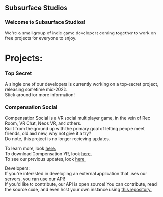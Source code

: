 ## Subsurface Studios

<!--

**Here are some ideas to get you started:**

🙋‍♀️ A short introduction - what is your organization all about?
🌈 Contribution guidelines - how can the community get involved?
👩‍💻 Useful resources - where can the community find your docs? Is there anything else the community should know?
🍿 Fun facts - what does your team eat for breakfast?
🧙 Remember, you can do mighty things with the power of [Markdown](https://docs.github.com/github/writing-on-github/getting-started-with-writing-and-formatting-on-github/basic-writing-and-formatting-syntax)
-->

### Welcome to Subsurface Studios!
We're a small group of indie game developers coming together to work on free projects for everyone to enjoy.  
  
# Projects:

### Top Secret
A single one of our developers is currently working on a top-secret project, releasing sometime mid-2023.  
Stick around for more information!  

### Compensation Social
Compensation Social is a VR social multiplayer game, in the vein of Rec Room, VR Chat, Neos VR, and others.  
Built from the ground up with the primary goal of letting people meet friends, old and new, why not give it a try?  
Do note, this project is no longer recieving updates.
  
To learn more, look [here.](https://compensationvr.tk)  
To download Compensation VR, look [here.](https://compensationvr.tk/download)  
To see our previous updates, look [here.](https://compensationvr.tk/updates)  
  
Developers:  
If you're interested in developing an external application that uses our servers, you can use our API!  
If you'd like to contribute, our API is open source! You can contribute, read the source code, and even host your own instance using [this repository.](https://github.com/SubsurfaceStudios/CompensationAPI)

